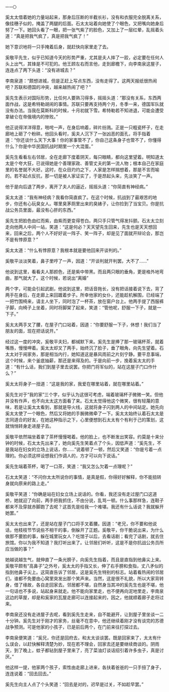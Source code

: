     一一〇 

   奚太太借着她的力量站起来，那身后压断的半截长衫，没有和衣服完全脱离关系，像挂穗子似的，掩盖了两腿的后面。石太太站着向她使了个眼色，又把嘴向她身后努了一下。她回头看了一眼，把一张气紫了的脸色，又加上了一层红晕，乱摇着头道：“真是把我气疯了，真是把我气疯了！”

   她下意识地将一只手掩着后身，就赶快向家里走了去。

   奚敬平先生，似乎已知道今天的形势严重，尤其是夫人摔了一跤，必定要在任何人头上出气，其锋是不可犯的。他王顾左右而言他，走到廊檐下，向李南泉这屋子，连连点了两下头道：“没有进城去？”

   李南泉道：“颇想进城，但是正赶上写点东西，没有走得了。这两天报纸很热闹吧？苏联和德国的冲突，越来越热闹了吧？”

   奚先生表示对国际形势，比任何人要熟习得多，摇摇头道：“那没有关系，东西两面作战，这是希特勒胡闹的事情。苏联只要再支持两个月，冬季一来，德国军队就没有办法。当我在莫斯科的时候，十月初就下雪。希特勒若不知进退，可能会遭受拿破仑在帝俄境内的惨败。”

   他正说得洋洋得意，啪咤一声，在身后响着，碎片纷溅。正是一只粗瓷杯子，在走廊地上砸了个粉碎。他回头看时，奚夫人沉下了一张凶恶的面孔，将手指着道：“你还谈什么天下大事！你的家事管不了，你自己这条身子也管不了，你懂得什么？你是中华民国抗战时期里一个大混蛋。”

   奚先生看看左右邻居，全在走廊下度着阴天，每只眼睛，都向这里望着。明知道太太是个夸大狂，已说得她是个善理家政、善管丈夫的第一流人物；根本自己在家庭里的名誉就不大好。这时，在众目灼灼之下，人家是怎样揣想着，那是不言而喻的。若不起点反抗，那一切是被人家证实了，于是昂起头来，先淡笑了一声。

   他于是向后退了两步，离开了夫人的逼近，摇摇头道：“你简直有神经病。”

   奚太太道：“我有神经病？我看你简直疯了。在这个时候，抗战到了最艰苦的地步，你还有心玩臭女人。哪里臭茅厕里出来的臭婊子，让你捡到了当宝贝。你是抗战公务员里面，最没有心肝的东西。”

   奚先生把脸色由红而紫，由紫而更变得苍白。两只手只管气得发抖颤。石太太立刻走向他两人中间一站，笑道：“这是何必？天天望先生回来，先生也是天天想回来，回来之后，两个人不好好说一阵子、笑一阵子，却是见了面就开辩论会，那岂不是有悖原意？”

   奚太太道：“什么有悖原意？我根本就是要他回来开谈判的。”

   奚敬平淡淡笑着，鼻子里哼了一声，因道：“开谈判就开判罢。大不了……”

   他说到这里，看看夫人那颜色，还是紫中带黑。而且两只眼的垂角，更是格外地弯曲，那气就大了。这个时候，若说出“离婚”

   两个字，可能会引起武剧，他说到这里，把话音拖长，没有把话接着说下去，背了两手在身后，在走廊上来回踱着步子。所幸他家的女仆，还能趁机解围，已经端了一把竹围椅来，请主人坐下，同时泡了一杯茶，放在窗户台上。他两手提了西服裤子脚，向椅子上坐着，同时将脚架了起来，笑道：“管他呢，舒服一下子，就是一下子。”

   奚太太两手叉了腰，在屋子门口站着，因道：“你要舒服一下子，休想！我们当了朋友的面，现在把话说开。”

   经过这一度的冲突，奚敬平夫妇，都缄默下来。奚先生是捧了那一玻璃杯茶，就着嘴唇，慢慢呷着。奚太太却叉了两手，始终沉了脸子，垂了眼角，向先生望着。石太太对于闹家务，那是相当内行，她知道这是暴风雨前之片刻宁静。要平息事端，这个时候，来个釜底抽薪，那还是来得及的。于是向前一步，挽着奚太太的手道：“有什么话，我们到屋子里去说罢。你把门将军似的，站在这屋子门口作什么？”

   奚太太将身子一扭道：“这是我的家，我爱在哪里站着，就在哪里站着。”

   奚先生对于“我的家”三个字，似乎认为这很可考虑，端着玻璃杯子微微一笑。但他并没有作声，也不向太太这方面看了来。石太太觉得他这个微笑，很有轻蔑的意味，若是让奚太太看到，那就是导火线，这就将身子闪到两人的中间站定。她先向奚太太使了一个眼色，然后又将她的手腕微微牵了一下。奚太太始终认着石太太是志同道合的好友，在她这种指示之下，心里便想到石太太有个有利于己的策划，这就悄悄转身走进屋子去。

   奚敬平依然端坐着拿了茶杯慢慢喝着。他的脸上，也不断发出笑容。约莫是十来分钟的时候，石太太先出来了，她向奚先生笑着点了个头，因低声道：“奚先生，不是我站在妇女的立场上说话，你……”说着顿了一顿，然后又笑道：“你是亏着一点理的。你必须这样设想我们作调人的，方才可以向下说话。”

   奚先生端着茶杯，喝了一口茶，笑道：“我又怎么欠着一点理呢？”

   石太太笑道：“不问你太太所说你的事情，是真是假，你得好好解释，你不能扭转身就向原来的路上走。”

   奚敬平笑道：“你确是站在妇女立场上说话的。你看，我还没有走过屋门口这道桥，她就迎了向前，两手把我抓住，不由分说，乱骂一顿。什么事那样急，连鞋子都来不及穿就赤脚跑了去呢？这首先是给我一个难堪。我还有什么话说？我就躲开她罢。”

   奚太太也出来了，还是站在屋子门口将手叉着腰。因道：“老兄，你不要和他说话，他枝枝节节说些不相干的事，倒躲开了正题。奚敬平，你干脆说出来，为什么做那不要脸的事，躲在城里玩女人？吃馆子以后，去看话剧；看完了话剧，就去住旅馆。你以为我不知道？我打听出来了。让邻居们听听，这是不是你抗战公务员所应当做的事？”

   她越说越生气，就伸直了一条光膀子，向奚先生指着，而且是直指到他鼻尖上来。奚敬平颇有“高鼻子”之外号，奚太太的手指又长，伸了右手膀和食指，丈八矛似的指到他鼻子尖上。这简直告诉了邻居，这是奚先生特别的标志。站着看热闹的邻居们，谁都不免要由心窝里突发出那个笑声来。当然，这是很不礼貌，所以大家背转身，借了缘故，各自走回家去。邻居都不堪，自然身当其冲的奚先生也是不堪，他一句话也不多说，站起身来就走。他不能向家里走，也不便再向泥地里走，李南泉这边的草屋，却是和奚家的瓦屋走廊可以连接起来的，因之，他就顺着廊子走将过来。

   李南泉还没有走进屋子去呢，看到奚先生走来，自不能避开，让到屋子里坐谈一二十分钟。奚先生对于刚才的家务，丝毫不在意中，他还继续着刚才没有谈完的苏德战争预测。可是他家的小孩子，已是前后两个，在门前来往打探过去。

   李南泉便笑道：“奚兄，你还是回府去，和太太谈谈罢。既是回家来了，太太有什么误会，以赶快解释清楚为妙，现在若不理会，回家去还是要继续商谈的。阴雨天，到了晚上，蚊子都钻到屋子里来了，亮了菜油灯谈话招引着许多虫子，真是讨厌。”

   他这样一提，他家两个孩子，索性由走廊上进来，各扶着爸爸的一只手扭了身子，连连说着：“回去回去。”

   奚先生向主人点了个头笑道：“回去是对的，迟早是过关，不如趁早罢。”

